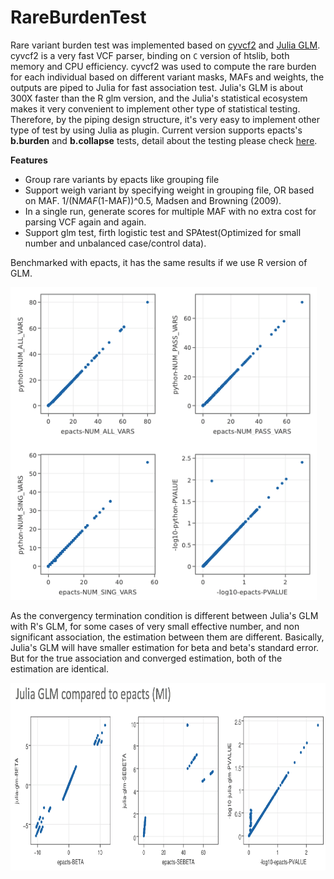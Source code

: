 # RareBurdenTest

Rare variant burden test was implemented based on [cyvcf2](https://github.com/brentp/cyvcf2) and [Julia GLM](https://github.com/JuliaStats/GLM.jl).
cyvcf2 is a very fast VCF parser, binding on `C` version of htslib, both memory and CPU efficiency. cyvcf2 was used to compute the rare burden for each individual based on different variant masks, MAFs and weights, the outputs are piped to Julia for fast association test.
Julia's GLM is about 300X faster than the R glm version, and the Julia's statistical ecosystem makes
it very convenient to implement other type of statistical testing. Therefore, by the piping design structure,
it's very easy to implement other type of test by using Julia as plugin.
Current version supports epacts's **b.burden** and **b.collapse** tests, detail about the testing please check [here](https://genome.sph.umich.edu/wiki/EPACTS).

**Features**
- Group rare variants by epacts like grouping file
- Support weigh variant by specifying weight in grouping file, OR based on MAF. 1/(N*MAF*(1-MAF))^0.5, Madsen and Browning (2009).
- In a single run, generate scores for multiple MAF with no extra cost for parsing VCF again and again.
- Support glm test, firth logistic test and SPAtest(Optimized for small number and unbalanced case/control data).


Benchmarked with epacts, it has the same results if we use R version of GLM.

<img src="./python_epacts_compare/e_p.png" height="500" title="">

As the convergency termination condition is different between Julia's GLM with R's GLM,
for some cases of very small effective number, and non significant association, the estimation between
them are different. Basically, Julia's GLM will have smaller estimation for beta and beta's standard error.
But for the true association and converged estimation, both of the estimation are identical.

<img src="./Test/comp2.png" height="300" title="">
